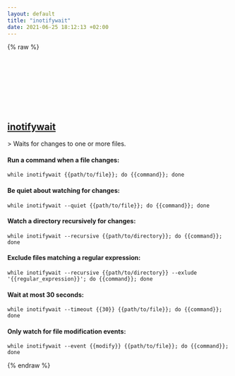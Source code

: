 ```yaml
---
layout: default
title: "inotifywait"
date: 2021-06-25 18:12:13 +02:00
---
```

{% raw %}
<h2 id="inotifywait">
  <a href="/en/linux/inotifywait.html">inotifywait</a> <a href="#inotifywait"><svg class="icon">
    <use href="/assets/images/unicode_sprite.svg#link" />
  </svg></a>
</h2>
> Waits for changes to one or more files.

#### Run a command when a file changes:
```shell
while inotifywait {{path/to/file}}; do {{command}}; done
```
#### Be quiet about watching for changes:
```shell
while inotifywait --quiet {{path/to/file}}; do {{command}}; done
```
#### Watch a directory recursively for changes:
```shell
while inotifywait --recursive {{path/to/directory}}; do {{command}}; done
```
#### Exclude files matching a regular expression:
```shell
while inotifywait --recursive {{path/to/directory}} --exlude '{{regular_expression}}'; do {{command}}; done
```
#### Wait at most 30 seconds:
```shell
while inotifywait --timeout {{30}} {{path/to/file}}; do {{command}}; done
```
#### Only watch for file modification events:
```shell
while inotifywait --event {{modify}} {{path/to/file}}; do {{command}}; done
```
{% endraw %}